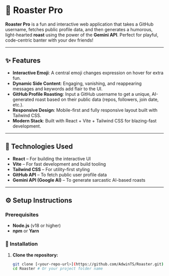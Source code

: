 # 🐔 Roaster Pro

**Roaster Pro** is a fun and interactive web application that takes a GitHub username, fetches public profile data, and then generates a humorous, light-hearted **roast** using the power of the **Gemini API**. Perfect for playful, code-centric banter with your dev friends!

---

## ✨ Features

- **Interactive Emoji**: A central emoji changes expression on hover for extra fun.
- **Dynamic Side Content**: Engaging, vanishing, and reappearing messages and keywords add flair to the UI.
- **GitHub Profile Roasting**: Input a GitHub username to get a unique, AI-generated roast based on their public data (repos, followers, join date, etc.).
- **Responsive Design**: Mobile-first and fully responsive layout built with Tailwind CSS.
- **Modern Stack**: Built with React + Vite + Tailwind CSS for blazing-fast development.

---

## 🚀 Technologies Used

- **React** – For building the interactive UI
- **Vite** – For fast development and build tooling
- **Tailwind CSS** – For utility-first styling
- **GitHub API** – To fetch public user profile data
- **Gemini API (Google AI)** – To generate sarcastic AI-based roasts

---

## ⚙️ Setup Instructions

### Prerequisites

- **Node.js** (v18 or higher)
- **npm** or **Yarn**

### 🔧 Installation

1. **Clone the repository:**
   ```bash
   git clone [<your-repo-url>](https://github.com/AdwinTS/Roaster.git)
   cd Roaster # Or your project folder name
